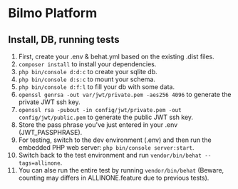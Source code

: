 # Bilmo Platform

## Install, DB, running tests
1. First, create your .env & behat.yml based on the existing .dist files.
2. `composer install` to install your dependencies.
3. `php bin/console d:d:c` to create your sqlite db.
4. `php bin/console d:s:c` to mount your schema.
5. `php bin/console d:f:l` to fill your db with some data.
6. `openssl genrsa -out var/jwt/private.pem -aes256 4096` to generate the private JWT ssh key.
7. `openssl rsa -pubout -in config/jwt/private.pem -out config/jwt/public.pem` to generate the public JWT ssh key.
8. Store the pass phrase you've just entered in your .env (JWT_PASSPHRASE).
9. For testing, switch to the dev environment (.env) and then run the embedded PHP web server: `php bin/console server:start`.
10. Switch back to the test environment and run `vendor/bin/behat --tags=allinone`.
11. You can alse run the entire test by running `vendor/bin/behat` (Beware, counting may differs in ALLINONE.feature due to previous tests).
